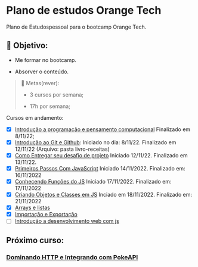 # Plano de estudos Orange Tech
Plano de Estudospessoal para o bootcamp Orange Tech.

## :star_struck: Objetivo:
- Me formar no bootcamp.

- Absorver o conteúdo.


> :dizzy:	Metas(rever):
>
>- 3 cursos por semana;
>
>- 17h por semana;

Cursos em andamento:

- [x] [Introdução a programação e pensamento computacional](https://web.dio.me/course/introducao-a-programacao-e-pensamento-computacional/learning/4e8b890d-eacf-4a02-a728-0c66e14de20f?back=/track/orange-tech&tab=undefined&moduleId=undefined) Finalizado em 8/11/22;
- [x] [Introdução ao Git e Github](https://web.dio.me/course/introducao-ao-git-e-ao-github/learning/75b9fe49-6ed4-4480-83a7-7e37fc356aa9?back=/track/orange-tech&tab=undefined&moduleId=undefined): Iniciado no dia: 8/11/22. Finalizado em 12/11/22 (Arquivo: pasta livro-receitas)
- [x] [Como Entregar seu desafio de projeto](https://web.dio.me/course/como-entregar-seu-desafio-de-projeto/learning/488fc49a-0738-4e9d-bf87-ea22d2591fde?back=/track/orange-tech&tab=undefined&moduleId=undefined) Iniciado 12/11/22. Finalizado em 13/11/22. 
- [x] [Primeiros Passos Com JavaScript](https://web.dio.me/course/primeiros-passos-com-javascript/learning/f699d9a3-0b44-461f-9839-602945ea6579?back=/track/orange-tech&tab=undefined&moduleId=undefined) Iniciado 14/11/2022. Finalizado em: 16/11/2022
- [x] [Conhecendo Funções do JS](https://web.dio.me/course/conhecendo-funcoes-javascript/learning/85b3ec82-438b-4a29-974a-c4af7e12d9d0?back=/track/orange-tech&tab=undefined&moduleId=undefined) Iniciado 17/11/2022. Finalizado em: 17/11/2022
- [x] [Criando Objetos e Classes em JS](https://web.dio.me/course/criando-objetos-e-classes-em-javascript/learning/0048b76e-1d27-406a-9d29-fc808c2d9bae?back=/track/orange-tech&tab=undefined&moduleId=undefined) Inciado em 18/11/2022. Finalizado em: 21/11/2022
- [x] [Arrays e listas](https://web.dio.me/course/arrays-e-estruturas-de-repeticao-em-javascript/learning/f38267b5-4d9d-4433-b9f5-01d0920fb0d9?back=/track/orange-tech&tab=undefined&moduleId=undefined)
- [x] [Importação e Exportação](https://web.dio.me/course/importacao-e-exportacao-com-javascript/learning/2c5a5e0d-0548-43ab-9bd2-c9db4eb92b69?back=/track/orange-tech&tab=undefined&moduleId=undefined)
- [ ] [Introdução a desenvolvimento web com js](https://web.dio.me/course/importacao-e-exportacao-com-javascript/learning/2c5a5e0d-0548-43ab-9bd2-c9db4eb92b69?back=/track/orange-tech&tab=undefined&moduleId=undefined)
## Próximo curso:
### [Dominando HTTP e Integrando com PokeAPI](https://web.dio.me/course/entendendo-o-funcionamento-do-protocolo-http/learning/ab012d61-df5e-44f0-983d-bac23af0bf13?back=/track/orange-tech&tab=undefined&moduleId=undefined)
